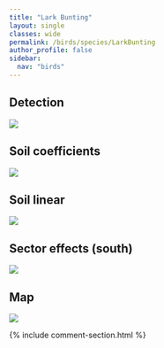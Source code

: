 ```yaml
---
title: "Lark Bunting"
layout: single
classes: wide
permalink: /birds/species/LarkBunting
author_profile: false
sidebar:
  nav: "birds"
---
```


<h2>Detection</h2>

<a href="https://beallen.github.io/DevelopmentWebsite/assets/images/birds/LarkBunting/det.jpg">
<img src="https://beallen.github.io/DevelopmentWebsite/assets/images/birds/LarkBunting/det.jpg">
</a>

<h2>Soil coefficients</h2>

<a href="https://beallen.github.io/DevelopmentWebsite/assets/images/birds/LarkBunting/soilhf.jpg">
<img src="https://beallen.github.io/DevelopmentWebsite/assets/images/birds/LarkBunting/soilhf.jpg">
</a>

<h2>Soil linear</h2>

<a href="https://beallen.github.io/DevelopmentWebsite/assets/images/birds/LarkBunting/lin-south.jpg">
<img src="https://beallen.github.io/DevelopmentWebsite/assets/images/birds/LarkBunting/lin-south.jpg">
</a>

<h2>Sector effects (south)</h2>

<a href="https://beallen.github.io/DevelopmentWebsite/assets/images/birds/LarkBunting/sector-south.jpg">
<img src="https://beallen.github.io/DevelopmentWebsite/assets/images/birds/LarkBunting/sector-south.jpg">
</a>

<h2>Map</h2>

<a href="https://beallen.github.io/DevelopmentWebsite/assets/images/birds/LarkBunting/map.jpg">
<img src="https://beallen.github.io/DevelopmentWebsite/assets/images/birds/LarkBunting/map.jpg">
</a>

{% include comment-section.html %}
